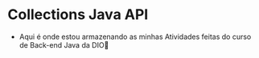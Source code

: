 # Collections Java API
- Aqui é onde estou armazenando as minhas Atividades feitas do curso de Back-end Java da DIO🫡
